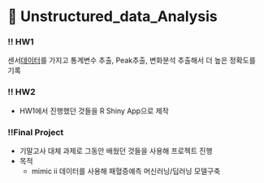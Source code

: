 # 🔎 Unstructured_data_Analysis

### ‼ HW1
센서[데이터](https://github.com/mmalekzadeh/motion-sense)를 가지고 통계변수 추출, Peak추출, 변화분석 추출해서 더 높은 정확도를 기록
### ‼ HW2
- HW1에서 진행했던 것들을 R Shiny App으로 제작

### ‼Final Project
- 기말고사 대체 과제로 그동안 배웠던 것들을 사용해 프로젝트 진행
- 목적
	- mimic ii 데이터를 사용해 패혈증예측 머신러닝/딥러닝 모델구축